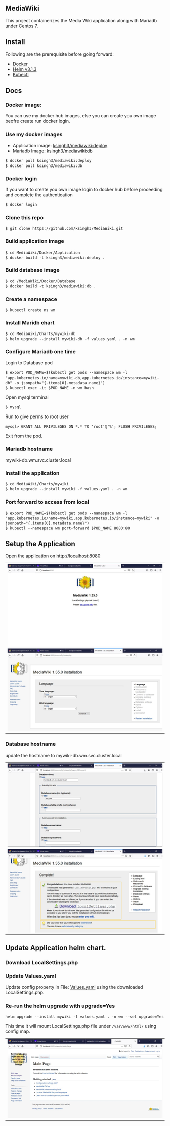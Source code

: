 ## MediaWiki

This project containerizes the Media Wiki application along with Mariadb under Centos 7.

## Install

Following are the prerequisite before going forward:
- [Docker](https://docs.docker.com/engine/install/ubuntu/)
- [Helm v3.1.3](https://helm.sh/docs/intro/install/) 
- [Kubectl](https://kubernetes.io/docs/tasks/tools/install-kubectl/) 

## Docs

### Docker image:
You can use my docker hub images, else you can create you own image beofre create run docker login.

### Use my docker images
- Application image: [ksingh3/mediawiki:deploy](https://hub.docker.com/layers/ksingh3/mediawiki/tags/)
- Mariadb Image: [ksingh3/mediawiki:db](https://hub.docker.com/layers/ksingh3/mediawiki/tags/)

```shell
$ docker pull ksingh3/mediawiki:deploy
$ docker pull ksingh3/mediawiki:db
```

### Docker login
If you want to create you own image login to docker hub before proceeding and complete the authentication

```shell
$ docker login
```
### Clone this repo 
```shell
$ git clone https://github.com/ksingh3/MediaWiki.git
```

### Build application image
```shell
$ cd MediaWiki/Docker/Application
$ docker build -t ksingh3/mediawiki:deploy .
```

### Build database image 
```shell
$ cd /MediaWiki/Docker/Database
$ docker build -t ksingh3/mediawiki:db .
```

### Create a namespace 
```shell
$ kubectl create ns wm
```

### Install Maridb chart
``` shell
$ cd MediaWiki/Charts/mywiki-db
$ helm upgrade --install mywiki-db -f values.yaml . -n wm
```

### Configure Mariadb one time
Login to Database pod 
``` shell
$ export POD_NAME=$(kubectl get pods --namespace wm -l "app.kubernetes.io/name=mywiki-db,app.kubernetes.io/instance=mywiki-db" -o jsonpath="{.items[0].metadata.name}")
$ kubectl exec -it $POD_NAME -n wm bash
```

Open mysql terminal
```shell
$ mysql
```

Run to give perms to root user
```shell
mysql> GRANT ALL PRIVILEGES ON *.* TO 'root'@'%'; FLUSH PRIVILEGES;
```
Exit from the pod.

### Mariadb hostname
mywiki-db.wm.svc.cluster.local


### Install the application
```shell
$ cd MediaWiki/Charts/mywiki
$ helm upgrade --install mywiki -f values.yaml . -n wm
```

### Port forward to access from local
 ```shell
 $ export POD_NAME=$(kubectl get pods --namespace wm -l "app.kubernetes.io/name=mywiki,app.kubernetes.io/instance=mywiki" -o jsonpath="{.items[0].metadata.name}")
 $ kubectl --namespace wm port-forward $POD_NAME 8080:80
```

## Setup the Application 
Open the application on [http://localhost:8080](http://localhost:8080)
<table>
  <tr>
    <td><img src="Screenshots/Capture1.JPG"></td>
 </tr>
 <tr>
    <td><img src="Screenshots/Capture2.JPG"></td>
 </tr>
 </table>

### Database hostname
update the hostname to mywiki-db.wm.svc.cluster.local

<table>
  <tr>
    <td><img src="Screenshots/Capture3.JPG"></td>
 </tr>
 <tr>
    <td><img src="Screenshots/Capture4.JPG"></td>
 </tr>
 </table>

## Update Application helm chart.
### Download LocalSettings.php
### Update Values.yaml
Update config property in File: [Values.yaml](https://github.com/ksingh3/MediaWiki/blob/3dc5d3103759b4c2bd52975859ec31468606ec89/Charts/mywiki/values.yaml#L40-L138) using the downloaded LocalSettings.php.

### Re-run the helm upgrade with upgrade=Yes
```shell
helm upgrade --install mywiki -f values.yaml . -n wm --set upgrade=Yes
```
This time it will mount LocalSettings.php file under `/var/www/html/` using config map.

<table>
  <tr>
    <td><img src="Screenshots/Capture5.JPG"></td>
 </tr>
 </table>
